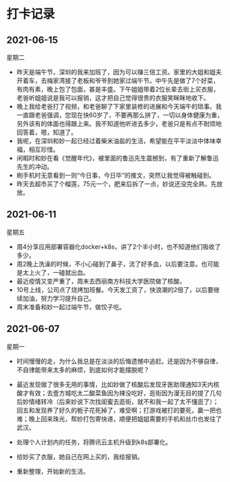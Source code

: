 # 打卡记录

## 2021-06-15

星期二

* 昨天是端午节，深圳的我来加班了，因为可以赚三倍工资。家里的大姐和姐夫开着车，去梅家湾接了老板和爷爷到她家过端午节。中午先是做了7个好菜，有肉有素，晚上包了包面，甚是丰盛。下午姐姐带着2位长辈去街上买衣服，老爸听姐姐说是我可以报销，这才把自己觉得很贵的衣服笑眯眯地收下。
* 晚上我给老爸打了视频，和老爸聊了下家里装修的进展和今天端午的琐事。我一直跟老爸强调，您现在快60岁了，不要再那么拼了，一切以身体健康为重，另外该有的体面也得跟上来。我不知道他听进去多少，老爸只是有点不耐烦地回答着，嗯，知道了。
* 我呢，在深圳和妙一起已经过着柴米油盐的生活，希望能在平平淡淡中体味幸福，相互珍惜。
* 闲暇时和妙在看《觉醒年代》，被里面的鲁迅先生震撼到，有了重新了解鲁迅先生的冲动。
* 刷手机时无意看到一则“今日事，今日毕”的推文，突然让我觉得被触碰到。
* 昨天去超市买了个榴莲，75元一个，肥来后拆了一点，妙说还没完全熟，先放放。

## 2021-06-11

星期五

* 周4分享应用部署容器化docker+k8s，讲了2个半小时，也不知道他们吸收了多少。
* 周2晚上洗澡的时候，不小心碰到了鼻子，流了好多血，以后要注意。也可能是太上火了，一碰就出血。
* 最近疫情又变严重了，周末去西丽南方科技大学医院做了核酸。
* 10号上线，公司点了烧烤加班餐。今天发工资了，快浪潮的2倍了，以后要继续加油，努力学习提升自己。
* 周末准备和妙一起过端午节，做饺子吃。

## 2021-06-07

星期一

* 时间慢慢的走，为什么我总是在淡淡的后悔遗憾中追赶。还是因为不够自律，不自律能带来太多的麻烦，到底如何才能摆脱呢？

* 最近发现做了很多无用的事情，比如妙做了核酸后发现牙医助理通知3天内核酸才有效；去壹方城吃太二酸菜鱼因为辣没吃好，逛街因为漫无目的提了几句后妙情绪转冷（后来妙说下次找闺蜜去逛街，就不和我一起了太不懂逛了）；回五和发现养了好久的栀子花死掉了，难受啊；打游戏被打的要死，赢一把也难；晚上回来珠光，帮妙打包寄快递，顺便把姐姐需要的手机和丝巾也发往了武汉。

* 处理个人计划内的任务，将腾讯云主机升级到k8s部署化。

* 给妙买了衣服，她自己在网上买的，我给报销。

* 重新整理，开始新的生活。

  

